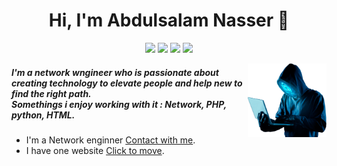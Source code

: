 <h1 align="center">Hi, I'm Abdulsalam Nasser 👋</h1>
<p align="center">
    <a href="https://twitter.com/s200_n" target="_blank"><img src="https://img.shields.io/badge/twitter-%231FA1F1?style=flat&logo=twitter&logoColor=white"/></a>
    <a href="https://www.linkedin.com/in/abdulsalam-alnweeser-b3493b275" target="_blank"><img src="https://img.shields.io/badge/linkedin-%230177B5?style=flat&logo=linkedin&logoColor=white"/></a>
    <a href="https://www.snapchat.com/add/s200oo" target="_blank"><img src="https://img.shields.io/badge/snapchat-yellow?style=flat&logo=snapchat&logoColor=white"/></a>
    <a href="https://www.instagram.com/s2000.n/" target="_blank"><img src="https://img.shields.io/badge/instagram-%23E4415F?style=flat&logo=instagram&logoColor=white"/></a>
  </p>
  <img src="https://github.com/s2000n/s2000n/blob/main/cybersecurity.png" align="right" width="25%"/>
<h5>I'm a network wngineer who is passionate about creating technology to elevate people and help new to find the right path.<br>Somethings i enjoy working with it : Network, PHP, python, HTML.</h5>
<ul>
  <li>I'm a Network enginner <a href="https://alfan.link/s2000.n" target="_blank"> Contact with me</a>.</li>
  <li>I have one website <a href="https://filegrabber.ddns.net/" target="_blank">Click to move</a>.</li>
</ul>

